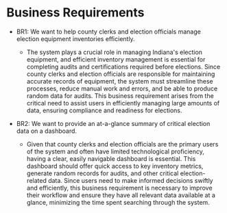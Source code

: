 # Business Requirements

+ BR1: We want to help county clerks and election officials manage election equipment inventories efficiently.
  + The system plays a crucial role in managing Indiana's election equipment, and efficient inventory management is essential for completing audits and certifications required before elections. Since county clerks and election officials are responsible for maintaining accurate records of equipment, the system must streamline these processes, reduce manual work and errors, and be able to produce random data for audits. This business requirement arises from the critical need to assist users in efficiently managing large amounts of data, ensuring compliance and readiness for elections.


+ BR2: We want to provide an at-a-glance summary of critical election data on a dashboard.
  + Given that county clerks and election officials are the primary users of the system and often have limited technological proficiency, having a clear, easily navigable dashboard is essential. This dashboard should offer quick access to key inventory metrics, generate random records for audits, and other critical election-related data. Since users need to make informed decisions swiftly and efficiently, this business requirement is necessary to improve their workflow and ensure they have all relevant data available at a glance, minimizing the time spent searching through the system.